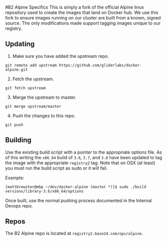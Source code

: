#B2 Alpine Specifics
This is simply a fork of the official Alpine linux repository used to create the images that land on Docker hub. We use this fork to ensure images running on our cluster are built from a known, signed source. The only modifications made support tagging images unique to our registry.

## Updating
1. Make sure you have added the upstream repo.
```
git remote add upstream https://github.com/gliderlabs/docker-alpine.git
```
2. Fetch the upstream.
```
git fetch upstream
```
3. Merge the upstream to master.
```
git merge upstream/master
```
4. Push the changes to this repo.
```
git push
```

## Building
Use the existing build script with a pointer to the appropriate options file. As of this writing the `x86_64` build of `3.6`, `3.7`, and `3.8` have been updated to tag the image with the appropriate `registry2` tag. Note that on OSX (at least) you must run the build script as sudo or it will fail.

Example:
```
[mattbrewster@mbp ~/dev/docker-alpine (master *)]$ sudo ./build versions/library-3.6/x86_64/options 
```

Once built, use the normal pushing process documented in the Internal Devops repo.

## Repos
The B2 Alpine repo is located at `registry2.base2d.com/ops/alpine`.